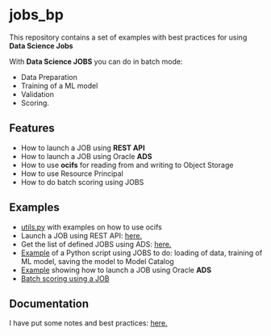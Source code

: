 # jobs_bp
This repository contains a set of examples with best practices for using **Data Science Jobs**

With **Data Science JOBS** you can do in batch mode: 
* Data Preparation
* Training of a ML model
* Validation
* Scoring.

## Features
* How to launch a JOB using **REST API**
* How to launch a JOB using Oracle **ADS**
* How to use **ocifs** for reading from and writing to Object Storage
* How to use Resource Principal
* How to do batch scoring using JOBS

## Examples
* [utils.py](./utils.py) with examples on how to use ocifs
* Launch a JOB using REST API: [here.](./test_invoke_job_run.ipynb)
* Get the list of defined JOBS using ADS: [here.](./test_jobs_ads.ipynb)
* [Example](./test30.py) of a Python script using JOBS to do: loading of data, training of ML model, saving the model to Model Catalog
* [Example](./run_job_using_ads.ipynb) showing how to launch a JOB using Oracle **ADS**
* [Batch scoring using a JOB](./jobs_scoring_tutorial.md)

## Documentation
I have put some notes and best practices: [here.](./bp.md)

